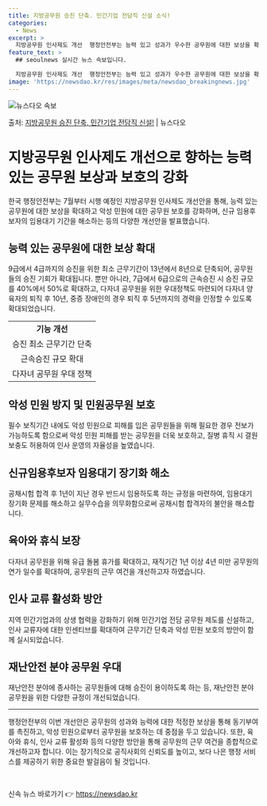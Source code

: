 ```yaml
---
title: 지방공무원 승진 단축. 민간기업 전담직 신설 소식!
categories:
  - News
excerpt: >
  지방공무원 인사제도 개선  행정안전부는 능력 있고 성과가 우수한 공무원에 대한 보상을 확대하기 위해 인사 관…
feature_text: >
  ## seoulnews 실시간 뉴스 속보입니다.

  지방공무원 인사제도 개선  행정안전부는 능력 있고 성과가 우수한 공무원에 대한 보상을 확대하기 위해 인사 관…
image: 'https://newsdao.kr/res/images/meta/newsdao_breakingnews.jpg'
---
```


![뉴스다오 속보](https://newsdao.kr/res/images/meta/newsdao_breakingnews.jpg)

<p>출처: <a href="https://newsdao.kr/4435" rel="dofollow">지방공무원 승진 단축, 민간기업 전담직 신설!</a> | 뉴스다오</p>

<h1>지방공무원 인사제도 개선으로 향하는 능력 있는 공무원 보상과 보호의 강화</h1>

<p data-ke-size="size16">한국 행정안전부는 7월부터 시행 예정인 지방공무원 인사제도 개선안을 통해, 능력 있는 공무원에 대한 보상을 확대하고 악성 민원에 대한 공무원 보호를 강화하며, 신규 임용후보자의 임용대기 기간을 해소하는 등의 다양한 개선안을 발표했습니다.</p>

<h2>능력 있는 공무원에 대한 보상 확대</h2>
<p data-ke-size="size16">9급에서 4급까지의 승진을 위한 최소 근무기간이 13년에서 8년으로 단축되어, 공무원들의 승진 기회가 확대됩니다. 뿐만 아니라, 7급에서 6급으로의 근속승진 시 승진 규모를 40%에서 50%로 확대하고, 다자녀 공무원을 위한 우대정책도 마련되어 다자녀 양육자의 퇴직 후 10년, 중증 장애인의 경우 퇴직 후 5년까지의 경력을 인정할 수 있도록 확대되었습니다.</p>

<table>
  <tr>
    <td style="text-align: center; height: 17px;"><b>기능 개선</b></td>
  </tr>
  <tr>
    <td style="text-align: center; height: 17px;">승진 최소 근무기간 단축</td>
  </tr>
  <tr>
    <td style="text-align: center; height: 17px;">근속승진 규모 확대</td>
  </tr>
  <tr>
    <td style="text-align: center; height: 17px;">다자녀 공무원 우대 정책</td>
  </tr>
</table>

<h2>악성 민원 방지 및 민원공무원 보호</h2>
<p data-ke-size="size16">필수 보직기간 내에도 악성 민원으로 피해를 입은 공무원들을 위해 필요한 경우 전보가 가능하도록 함으로써 악성 민원 피해를 받는 공무원을 더욱 보호하고, 질병 휴직 시 결원 보충도 허용하여 인사 운영의 자율성을 높였습니다.</p>

<h2>신규임용후보자 임용대기 장기화 해소</h2>
<p data-ke-size="size16">공채시험 합격 후 1년이 지난 경우 반드시 임용하도록 하는 규정을 마련하여, 임용대기 장기화 문제를 해소하고 실무수습을 의무화함으로써 공채시험 합격자의 불안을 해소합니다.</p>

<h2>육아와 휴식 보장</h2>
<p data-ke-size="size16">다자녀 공무원을 위해 유급 돌봄 휴가를 확대하고, 재직기간 1년 이상 4년 미만 공무원의 연가 일수를 확대하여, 공무원의 근무 여건을 개선하고자 하였습니다.</p>

<h2>인사 교류 활성화 방안</h2>
<p data-ke-size="size16">지역 민간기업과의 상생 협력을 강화하기 위해 민간기업 전담 공무원 제도를 신설하고, 인사 교류자에 대한 인센티브를 확대하여 근무기간 단축과 악성 민원 보호의 방안이 함께 실시되었습니다.</p>

<h2>재난안전 분야 공무원 우대</h2>
<p data-ke-size="size16">재난안전 분야에 종사하는 공무원들에 대해 승진이 용이하도록 하는 등, 재난안전 분야 공무원을 위한 다양한 규정이 개선되었습니다.</p>

<hr>
<p data-ke-size="size16">행정안전부의 이번 개선안은 공무원의 성과와 능력에 대한 적정한 보상을 통해 동기부여를 촉진하고, 악성 민원으로부터 공무원을 보호하는 데 중점을 두고 있습니다. 또한, 육아와 휴식, 인사 교류 활성화 등의 다양한 방안을 통해 공무원의 근무 여건을 종합적으로 개선하고자 합니다. 이는 장기적으로 공직사회의 신뢰도를 높이고, 보다 나은 행정 서비스를 제공하기 위한 중요한 발걸음이 될 것입니다.</p>

<p data-ke-size="size16">&nbsp;</p> 

신속 뉴스 바로가기 👉 <a href="https://newsdao.kr" rel="dofollow">https://newsdao.kr</a>


